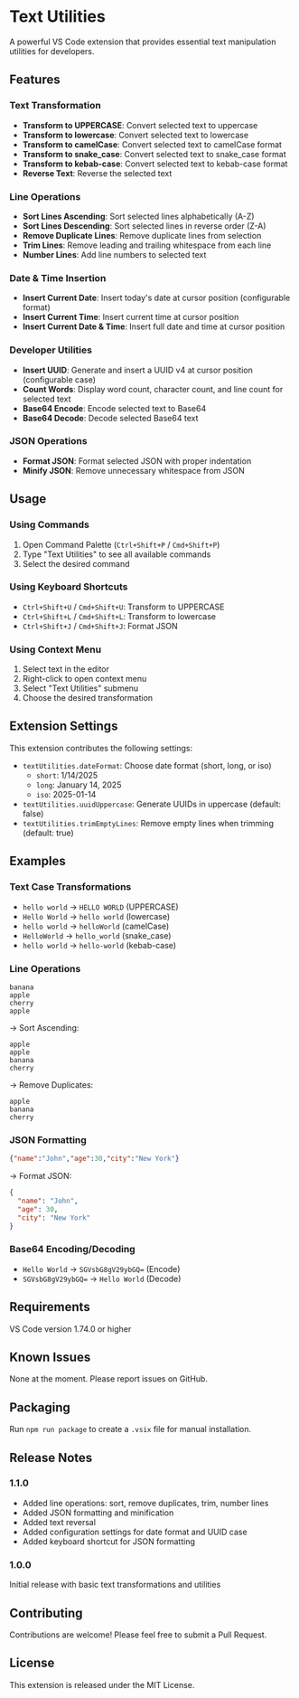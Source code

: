 # Text Utilities

A powerful VS Code extension that provides essential text manipulation utilities for developers.

## Features

### Text Transformation
- **Transform to UPPERCASE**: Convert selected text to uppercase
- **Transform to lowercase**: Convert selected text to lowercase
- **Transform to camelCase**: Convert selected text to camelCase format
- **Transform to snake_case**: Convert selected text to snake_case format
- **Transform to kebab-case**: Convert selected text to kebab-case format
- **Reverse Text**: Reverse the selected text

### Line Operations
- **Sort Lines Ascending**: Sort selected lines alphabetically (A-Z)
- **Sort Lines Descending**: Sort selected lines in reverse order (Z-A)
- **Remove Duplicate Lines**: Remove duplicate lines from selection
- **Trim Lines**: Remove leading and trailing whitespace from each line
- **Number Lines**: Add line numbers to selected text

### Date & Time Insertion
- **Insert Current Date**: Insert today's date at cursor position (configurable format)
- **Insert Current Time**: Insert current time at cursor position
- **Insert Current Date & Time**: Insert full date and time at cursor position

### Developer Utilities
- **Insert UUID**: Generate and insert a UUID v4 at cursor position (configurable case)
- **Count Words**: Display word count, character count, and line count for selected text
- **Base64 Encode**: Encode selected text to Base64
- **Base64 Decode**: Decode selected Base64 text

### JSON Operations
- **Format JSON**: Format selected JSON with proper indentation
- **Minify JSON**: Remove unnecessary whitespace from JSON

## Usage

### Using Commands
1. Open Command Palette (`Ctrl+Shift+P` / `Cmd+Shift+P`)
2. Type "Text Utilities" to see all available commands
3. Select the desired command

### Using Keyboard Shortcuts
- `Ctrl+Shift+U` / `Cmd+Shift+U`: Transform to UPPERCASE
- `Ctrl+Shift+L` / `Cmd+Shift+L`: Transform to lowercase
- `Ctrl+Shift+J` / `Cmd+Shift+J`: Format JSON

### Using Context Menu
1. Select text in the editor
2. Right-click to open context menu
3. Select "Text Utilities" submenu
4. Choose the desired transformation

## Extension Settings

This extension contributes the following settings:

* `textUtilities.dateFormat`: Choose date format (short, long, or iso)
  - `short`: 1/14/2025
  - `long`: January 14, 2025
  - `iso`: 2025-01-14
* `textUtilities.uuidUppercase`: Generate UUIDs in uppercase (default: false)
* `textUtilities.trimEmptyLines`: Remove empty lines when trimming (default: true)

## Examples

### Text Case Transformations
- `hello world` → `HELLO WORLD` (UPPERCASE)
- `Hello World` → `hello world` (lowercase)
- `hello world` → `helloWorld` (camelCase)
- `HelloWorld` → `hello_world` (snake_case)
- `hello world` → `hello-world` (kebab-case)

### Line Operations
```
banana
apple
cherry
apple
```
→ Sort Ascending:
```
apple
apple
banana
cherry
```
→ Remove Duplicates:
```
apple
banana
cherry
```

### JSON Formatting
```json
{"name":"John","age":30,"city":"New York"}
```
→ Format JSON:
```json
{
  "name": "John",
  "age": 30,
  "city": "New York"
}
```

### Base64 Encoding/Decoding
- `Hello World` → `SGVsbG8gV29ybGQ=` (Encode)
- `SGVsbG8gV29ybGQ=` → `Hello World` (Decode)

## Requirements

VS Code version 1.74.0 or higher

## Known Issues

None at the moment. Please report issues on GitHub.

## Packaging

Run `npm run package` to create a `.vsix` file for manual installation.

## Release Notes

### 1.1.0
- Added line operations: sort, remove duplicates, trim, number lines
- Added JSON formatting and minification
- Added text reversal
- Added configuration settings for date format and UUID case
- Added keyboard shortcut for JSON formatting

### 1.0.0
Initial release with basic text transformations and utilities

## Contributing

Contributions are welcome! Please feel free to submit a Pull Request.

## License

This extension is released under the MIT License. 